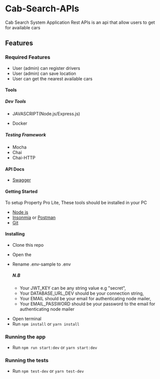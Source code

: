 # Cab-Search-APIs

Cab Search System Application Rest APIs is an api that allow users to get for available cars

## Features

### Required Features

- User (admin) can register drivers
- User (admin) can save location
- User can get the nearest available cars

#### Tools

##### Dev Tools

- JAVASCRIPT(Node.js/Express.js)

- Docker

##### Testing Framework

- Mocha
- Chai
- Chai-HTTP

#### API Docs

- [Swagger](https://car-search-apis.herokuapp.com//api-docs)

#### Getting Started

To setup Property Pro Lite, These tools should be installed in your PC

- [Node js](https://nodejs.org/en/download/)
- [Insonmia](https://insomnia.rest/download/) or [Postman](https://www.getpostman.com/downloads/)
- [Git](https://git-scm.com/downloads)

#### Installing

- Clone this repo
- Open the
- Rename .env-sample to .env

  ##### N.B

  - Your JWT_KEY can be any string value e.g "secret",
  - Your DATABASE_URL_DEV should be your connection string,
  - Your EMAIL should be your email for authenticating node mailer,
  - Your EMAIL_PASSWORD should be your password to the email for authenticating node mailer

* Open terminal
* Run `npm install` or `yarn install`

### Running the app

- Run `npm run start:dev` or `yarn start:dev`

### Running the tests

- Run `npm test-dev` or `yarn test-dev`
